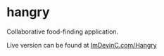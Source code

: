 hangry
======

Collaborative food-finding application.

Live version can be found at [ImDevinC.com/Hangry](http://imdevinc.com/hangry)